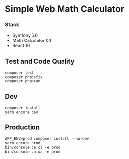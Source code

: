 # Simple Web Math Calculator

### Stack
* Symfony 5.0
* Math Calculator 0.1
* React 16

## Test and Code Quality
```
composer test
composer phpcsfix
composer phpstan
```

## Dev
```
composer install
yarn encore dev
```

## Production
```
APP_ENV=prod composer install --no-dev
yarn encore prod
bin/console ca:cl -e prod
bin/console ca:wa -e prod
```
